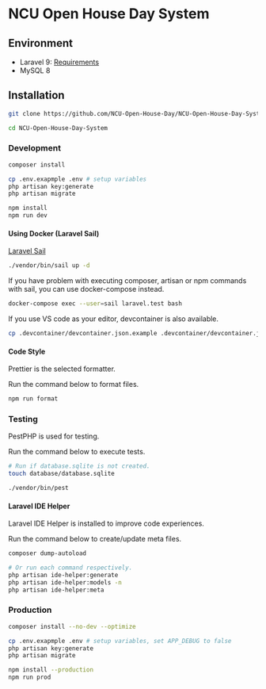 # NCU Open House Day System

## Environment

- Laravel 9: [Requirements](https://laravel.com/docs/9.x/deployment#server-requirements)
- MySQL 8

## Installation

```bash
git clone https://github.com/NCU-Open-House-Day/NCU-Open-House-Day-System.git NCU-Open-House-Day-System

cd NCU-Open-House-Day-System
```

### Development

```bash
composer install

cp .env.exapmple .env # setup variables
php artisan key:generate
php artisan migrate

npm install
npm run dev
```

#### Using Docker (Laravel Sail)

[Laravel Sail](https://laravel.com/docs/9.x/sail)

```bash
./vendor/bin/sail up -d
```

If you have problem with executing composer, artisan or npm commands with sail, you can use docker-compose instead.

```bash
docker-compose exec --user=sail laravel.test bash
```

If you use VS code as your editor, devcontainer is also available.

```bash
cp .devcontainer/devcontainer.json.example .devcontainer/devcontainer.json
```

#### Code Style

Prettier is the selected formatter.

Run the command below to format files.

```bash
npm run format
```

### Testing

PestPHP is used for testing.

Run the command below to execute tests.

```bash
# Run if database.sqlite is not created.
touch database/database.sqlite

./vendor/bin/pest
```

#### Laravel IDE Helper

Laravel IDE Helper is installed to improve code experiences.

Run the command below to create/update meta files.

```bash
composer dump-autoload

# Or run each command respectively.
php artisan ide-helper:generate
php artisan ide-helper:models -n
php artisan ide-helper:meta
```

### Production

```bash
composer install --no-dev --optimize

cp .env.exapmple .env # setup variables, set APP_DEBUG to false
php artisan key:generate
php artisan migrate

npm install --production
npm run prod
```

